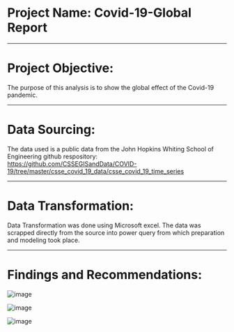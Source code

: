 # Project Name: Covid-19-Global Report

---
# Project Objective: 
The purpose of this analysis is to show the global effect of the Covid-19 pandemic.

---
# Data Sourcing:
The data used is a public data from the John Hopkins Whiting School of Engineering github respository: https://github.com/CSSEGISandData/COVID-19/tree/master/csse_covid_19_data/csse_covid_19_time_series

---
# Data Transformation:
Data Transformation was done using Microsoft excel.
The data was scrapped directly from the source into power query from which preparation and modeling took place.

---
# Findings and Recommendations:

![image](https://user-images.githubusercontent.com/106287208/174332568-b778172b-ca38-428a-bbc7-7b314d45336f.png)

![image](https://user-images.githubusercontent.com/106287208/174333389-847c716f-7e04-4cf9-8bcb-6d534ba6271d.png)

![image](https://user-images.githubusercontent.com/106287208/174333576-d5f37d94-46ea-4afd-b023-a6f309c6a5d6.png)



